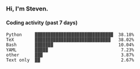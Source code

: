 ### Hi, I'm Steven.

#### Coding activity (past 7 days)
```
Python     ▓▓▓▓▓▓▓▓▓▓▓▓▓▓▓▓▓▓▓▓▓▓▓▓▓▓▓▓▓▓  38.18%
TeX        ▓▓▓▓▓▓▓▓▓▓▓▓▓▓▓▓▓▓▓▓▓▓▓▓▓▓▓▓▓   38.02%
Bash       ▓▓▓▓▓▓▓                         10.04%
YAML       ▓▓▓▓▓                            7.23%
other      ▓▓▓                              3.87%
Text only  ▓▓                               2.67%
```
